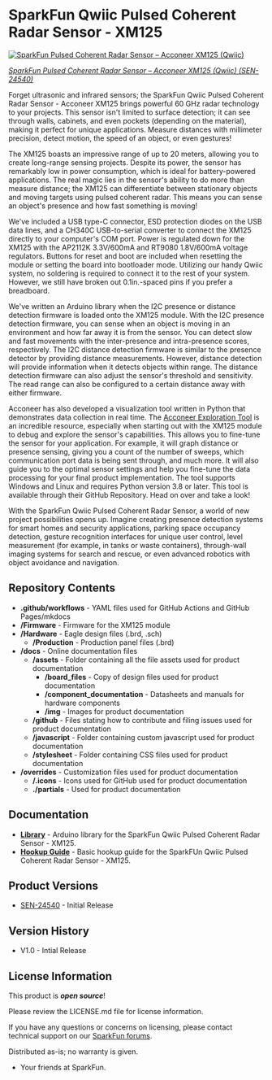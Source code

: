 SparkFun Qwiic Pulsed Coherent Radar Sensor - XM125
========================================

[![SparkFun Pulsed Coherent Radar Sensor – Acconeer XM125 (Qwiic)](https://cdn.sparkfun.com/r/600-600/assets/parts/2/4/8/6/5/SEN-24540-Pulsed-Coherent-Radar-Sensor-Feature.jpg)](https://www.sparkfun.com/products/24540)

[*SparkFun Pulsed Coherent Radar Sensor – Acconeer XM125 (Qwiic) (SEN-24540)*](https://www.sparkfun.com/products/24540)

Forget ultrasonic and infrared sensors; the SparkFun Qwiic Pulsed Coherent Radar Sensor - Acconeer XM125 brings powerful 60 GHz radar technology to your projects. This sensor isn't limited to surface detection; it can see through walls, cabinets, and even pockets (depending on the material), making it perfect for unique applications. Measure distances with millimeter precision, detect motion, the speed of an object, or even gestures!

The XM125 boasts an impressive range of up to 20 meters, allowing you to create long-range sensing projects. Despite its power, the sensor has remarkably low in power consumption, which is ideal for battery-powered applications. The real magic lies in the sensor's ability to do more than measure distance; the XM125 can differentiate between stationary objects and moving targets using pulsed coherent radar. This means you can sense an object's presence and how fast something is moving!

We've included a USB type-C connector, ESD protection diodes on the USB data lines, and a CH340C USB-to-serial converter to connect the XM125 directly to your computer's COM port. Power is regulated down for the XM125 with the AP2112K 3.3V/600mA and RT9080 1.8V/600mA voltage regulators. Buttons for reset and boot are included when resetting the module or setting the board into bootloader mode. Utilizing our handy Qwiic system, no soldering is required to connect it to the rest of your system. However, we still have broken out 0.1in.-spaced pins if you prefer a breadboard.

We've written an Arduino library when the I2C presence or distance detection firmware is loaded onto the XM125 module. With the I2C presence detection firmware, you can sense when an object is moving in an environment and how far away it is from the sensor. You can detect slow and fast movements with the inter-presence and intra-presence scores, respectively. The I2C distance detection firmware is similar to the presence detector by providing distance measurements. However, distance detection will provide information when it detects objects within range. The distance detection firmware can also adjust the sensor's threshold and sensitivity. The read range can also be configured to a certain distance away with either firmware.

Acconeer has also developed a visualization tool written in Python that demonstrates data collection in real time. The [Acconeer Exploration Tool](https://github.com/acconeer/acconeer-python-exploration) is an incredible resource, especially when starting out with the XM125 module to debug and explore the sensor's capabilities. This allows you to fine-tune the sensor for your application. For example, it will graph distance or presence sensing, giving you a count of the number of sweeps, which communication port data is being sent through, and much more. It will also guide you to the optimal sensor settings and help you fine-tune the data processing for your final product implementation. The tool supports Windows and Linux and requires Python version 3.8 or later. This tool is available through their GitHub Repository. Head on over and take a look!

With the SparkFun Qwiic Pulsed Coherent Radar Sensor, a world of new project possibilities opens up. Imagine creating presence detection systems for smart homes and security applications, parking space occupancy detection, gesture recognition interfaces for unique user control, level measurement (for example, in tanks or waste containers), through-wall imaging systems for search and rescue, or even advanced robotics with object avoidance and navigation.

Repository Contents
-------------------

* **.github/workflows** - YAML files used for GitHub Actions and GitHub Pages/mkdocs
* **/Firmware** - Firmware for the XM125 module
* **/Hardware** - Eagle design files (.brd, .sch)
  * **/Production** - Production panel files (.brd)
* **/docs** - Online documentation files
  * **/assets** - Folder containing all the file assets used for product documentation
    * **/board_files** - Copy of design files used for product documentation
    * **/component_documentation** - Datasheets and manuals for hardware components
    * **/img** - Images for product documentation
  * **/github** - Files stating how to contribute and filing issues used for product documentation
  * **/javascript** - Folder containing custom javascript used for product documentation
  * **/stylesheet** - Folder containing CSS files used for product documentation
* **/overrides** - Customization files used for product documentation
  * **/.icons** - Icons used for GitHub used for product documentation
  * **./partials** - Used for product documentation

Documentation
--------------
* **[Library](https://github.com/sparkfun/SparkFun_Qwiic_XM125_Arduino_Library)** - Arduino library for the SparkFun Qwiic Pulsed Coherent Radar Sensor - XM125.
* **[Hookup Guide](https://docs.sparkfun.com/SparkFun_Qwiic_Pulsed_Radar_Sensor_XM125)** - Basic hookup guide for the SparkFUn Qwiic Pulsed Coherent Radar Sensor - XM125.

Product Versions
----------------
* [SEN-24540](https://www.sparkfun.com/products/24540) - Initial Release

Version History
---------------
* V1.0 - Intial Release

License Information
-------------------

This product is _**open source**_! 

Please review the LICENSE.md file for license information. 

If you have any questions or concerns on licensing, please contact technical support on our [SparkFun forums](https://forum.sparkfun.com/viewforum.php?f=152).

Distributed as-is; no warranty is given.

- Your friends at SparkFun.

_<COLLABORATION CREDIT>_
